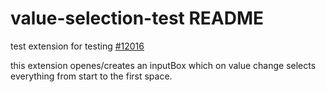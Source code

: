 # value-selection-test README

test extension for testing [#12016](https://github.com/eclipse-theia/theia/issues/12016)

this extension openes/creates an inputBox which on value change selects everything from start to the first space. 
